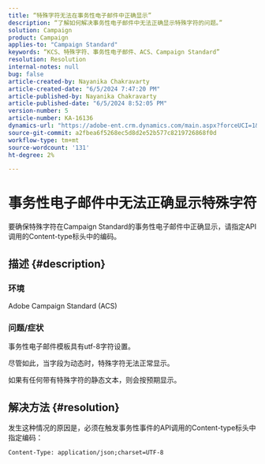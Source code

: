 ```yaml
---
title: “特殊字符无法在事务性电子邮件中正确显示”
description: “了解如何解决事务性电子邮件中无法正确显示特殊字符的问题。”
solution: Campaign
product: Campaign
applies-to: "Campaign Standard"
keywords: “KCS、特殊字符、事务性电子邮件、ACS、Campaign Standard”
resolution: Resolution
internal-notes: null
bug: false
article-created-by: Nayanika Chakravarty
article-created-date: "6/5/2024 7:47:20 PM"
article-published-by: Nayanika Chakravarty
article-published-date: "6/5/2024 8:52:05 PM"
version-number: 5
article-number: KA-16136
dynamics-url: "https://adobe-ent.crm.dynamics.com/main.aspx?forceUCI=1&pagetype=entityrecord&etn=knowledgearticle&id=66e82467-7423-ef11-840b-6045bd006b25"
source-git-commit: a2fbea6f5268ec5d8d2e52b577c8219726868f0d
workflow-type: tm+mt
source-wordcount: '131'
ht-degree: 2%

---
```


# 事务性电子邮件中无法正确显示特殊字符


要确保特殊字符在Campaign Standard的事务性电子邮件中正确显示，请指定API调用的Content-type标头中的编码。

## 描述 {#description}


### 环境

Adobe Campaign Standard (ACS)

### 问题/症状

事务性电子邮件模板具有utf-8字符设置。

尽管如此，当字段为动态时，特殊字符无法正常显示。

如果有任何带有特殊字符的静态文本，则会按预期显示。


## 解决方法 {#resolution}


发生这种情况的原因是，必须在触发事务性事件的API调用的Content-type标头中指定编码：

`Content-Type: application/json;charset=UTF-8`
